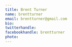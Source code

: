 ```yaml
---
title: Brent Turner
name: brentturner
email: brentturner@gmail.com
bio: 
twitterhandle: 
facebookhandle: brentturner
photo: 
---
```


